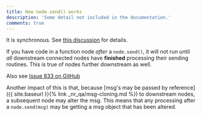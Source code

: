 ```yaml
---
title: How node.send() works
description: 'Some detail not included in the documentation.'
comments: true
---
```


It is synchronous. See [this discussion](https://groups.google.com/forum/#!topic/node-red/OCHTT8aA3lk) for details.

If you have code in a function node _after_ a `node.send()`, it will not run until _all_ downstream connected nodes have **finished** processing their
sending routines. This is true of nodes further downstream as well.

Also see [Issue 833 on GitHub](https://github.com/node-red/node-red/issues/833)

Another impact of this is that, because [msg's may be passed by reference]({{ site.baseurl }}{% link _nr_qa/msg-cloning.md %}) to downstream nodes, a subsequent node may alter the msg. This means that any processing after a `node.send(msg)` may be getting a msg object that has been altered.
